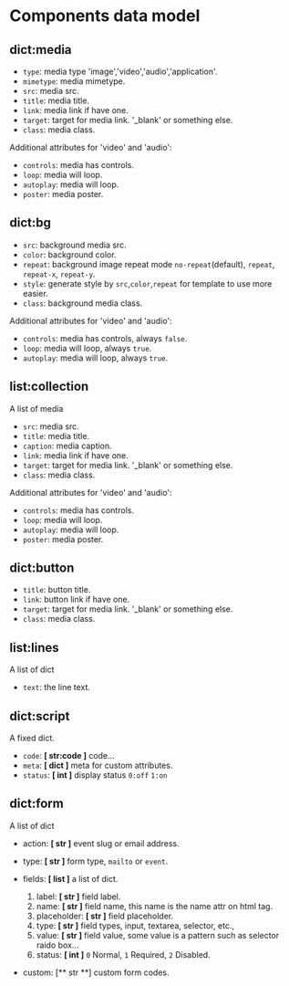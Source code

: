 # Components data model


## dict:media

* `type`: media type 'image','video','audio','application'.
* `mimetype`: media mimetype.
* `src`: media src.
* `title`: media title.
* `link`: media link if have one.
* `target`: target for media link. '\_blank' or something else.
* `class`: media class.

Additional attributes for 'video' and 'audio':

* `controls`: media has controls.
* `loop`: media will loop.
* `autoplay`: media will loop.
* `poster`: media poster.

## dict:bg

* `src`: background media src.
* `color`: background color.
* `repeat`: background image repeat mode `no-repeat`(default), `repeat`, `repeat-x`, `repeat-y`.
* `style`: generate style by `src`,`color`,`repeat` for template to use more easier.
* `class`: background media class.

Additional attributes for 'video' and 'audio':

* `controls`: media has controls, always `false`.
* `loop`: media will loop, always `true`.
* `autoplay`: media will loop, always `true`.

## list:collection

A list of media

* `src`: media src.
* `title`: media title.
* `caption`: media caption.
* `link`: media link if have one.
* `target`: target for media link. '\_blank' or something else.
* `class`: media class.

Additional attributes for 'video' and 'audio':

* `controls`: media has controls.
* `loop`: media will loop.
* `autoplay`: media will loop.
* `poster`: media poster.

## dict:button

* `title`: button title.
* `link`: button link if have one.
* `target`: target for media link. '\_blank' or something else.
* `class`: media class.

## list:lines

A list of dict

* `text`: the line text.


## dict:script

A fixed dict.

* `code`: **[ str:code ]** code...
* `meta`: **[ dict ]** meta for custom attributes.
* `status`: **[ int ]** display status `0:off` `1:on`


## dict:form

A list of dict

* action: **[ str ]** event slug or email address.
* type: **[ str ]** form type, `mailto` or `event`.
* fields: **[ list ]** a list of dict.
  1. label: **[ str ]** field label.
  2. name: **[ str ]** field name, this name is the name attr on html tag.
  3. placeholder: **[ str ]** field placeholder.
  4. type: **[ str ]** field types, input, textarea, selector, etc.,
  5. value: **[ str ]** field value, some value is a pattern such as selector raido box...
  6. status: **[ int ]** `0` Normal, `1` Required, `2` Disabled.
  
* custom: [** str **] custom form codes.
